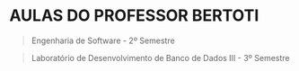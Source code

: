 # AULAS DO PROFESSOR BERTOTI 

> Engenharia de Software - 2º Semestre

> Laboratório de Desenvolvimento de Banco de Dados III - 3º Semestre
